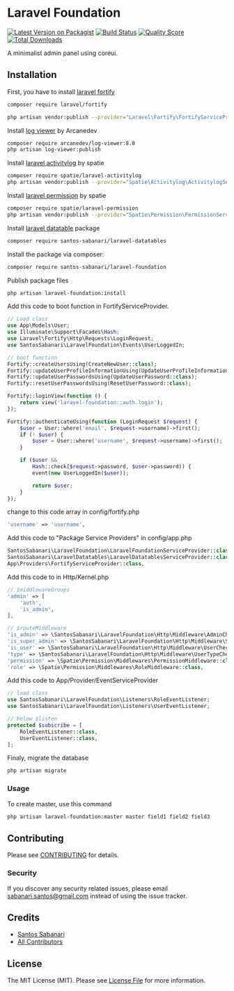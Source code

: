 # Laravel Foundation

[![Latest Version on Packagist](https://img.shields.io/packagist/v/santos-sabanari/laravel-foundation.svg?style=flat-square)](https://packagist.org/packages/santos-sabanari/laravel-foundation)
[![Build Status](https://img.shields.io/travis/santos-sabanari/laravel-foundation/master.svg?style=flat-square)](https://travis-ci.org/santos-sabanari/laravel-foundation)
[![Quality Score](https://img.shields.io/scrutinizer/g/santos-sabanari/laravel-foundation.svg?style=flat-square)](https://scrutinizer-ci.com/g/santos-sabanari/laravel-foundation)
[![Total Downloads](https://img.shields.io/packagist/dt/santos-sabanari/laravel-foundation.svg?style=flat-square)](https://packagist.org/packages/santos-sabanari/laravel-foundation)

A minimalist admin panel using coreui.

## Installation

First, you have to install [laravel fortify](https://github.com/laravel/fortify)

```bash
composer require laravel/fortify

php artisan vendor:publish --provider="Laravel\Fortify\FortifyServiceProvider"
``` 

Install [log viewer](https://github.com/ARCANEDEV/LogViewer/blob/master/_docs/1.Installation-and-Setup.md) by Arcanedev

```bash
composer require arcanedev/log-viewer:8.0
php artisan log-viewer:publish
```

Install [laravel activitylog](https://spatie.be/docs/laravel-activitylog) by spatie
```bash
composer require spatie/laravel-activitylog
php artisan vendor:publish --provider="Spatie\Activitylog\ActivitylogServiceProvider" --tag="migrations"
```

Install [laravel permission](https://spatie.be/docs/laravel-permission) by spatie
```bash
composer require spatie/laravel-permission
php artisan vendor:publish --provider="Spatie\Permission\PermissionServiceProvider"
```

Install [laravel datatable](https://github.com/santos-sabanari/laravel-datatables) package
```bash
composer require santos-sabanari/laravel-datatables
```

Install the package via composer:

```bash
composer require santos-sabanari/laravel-foundation
```

Publish package files

```bash
php artisan laravel-foundation:install
```

Add this code to boot function in FortifyServiceProvider.

``` php
// Load class
use App\Models\User;
use Illuminate\Support\Facades\Hash;
use Laravel\Fortify\Http\Requests\LoginRequest;
use SantosSabanari\LaravelFoundation\Events\UserLoggedIn;

// boot function
Fortify::createUsersUsing(CreateNewUser::class);
Fortify::updateUserProfileInformationUsing(UpdateUserProfileInformation::class);
Fortify::updateUserPasswordsUsing(UpdateUserPassword::class);
Fortify::resetUserPasswordsUsing(ResetUserPassword::class);

Fortify::loginView(function () {
    return view('laravel-foundation::auth.login');
});

Fortify::authenticateUsing(function (LoginRequest $request) {
    $user = User::where('email', $request->username)->first();
    if (! $user) {
        $user = User::where('username', $request->username)->first();
    }

    if ($user &&
        Hash::check($request->password, $user->password)) {
        event(new UserLoggedIn($user));

        return $user;
    }
});
```

change to this code array in config/fortify.php

``` php
'username' => 'username',
``` 

Add this code to "Package Service Providers" in config/app.php

``` php
SantosSabanari\LaravelFoundation\LaravelFoundationServiceProvider::class,
SantosSabanari\LaravelDatatables\LaravelDatatablesServiceProvider::class,
App\Providers\FortifyServiceProvider::class,
```

Add this code to in Http/Kernel.php

``` php
// $middlewareGroups
'admin' => [
    'auth',
    'is_admin',
],

// $routeMiddleware
'is_admin' => \SantosSabanari\LaravelFoundation\Http\Middleware\AdminCheck::class,
'is_super_admin' => \SantosSabanari\LaravelFoundation\Http\Middleware\SuperAdminCheck::class,
'is_user' => \SantosSabanari\LaravelFoundation\Http\Middleware\UserCheck::class,
'type' => \SantosSabanari\LaravelFoundation\Http\Middleware\UserTypeCheck::class,
'permission' => \Spatie\Permission\Middlewares\PermissionMiddleware::class,
'role' => \Spatie\Permission\Middlewares\RoleMiddleware::class,
```

Add this code to App/Provider/EventServiceProvider

``` php
// load class
use SantosSabanari\LaravelFoundation\Listeners\RoleEventListener;
use SantosSabanari\LaravelFoundation\Listeners\UserEventListener;

// below $listen
protected $subscribe = [
    RoleEventListener::class,
    UserEventListener::class,
];
```

Finaly, migrate the database

```bash
php artisan migrate
```

### Usage

To create master, use this command
```bash
php artisan laravel-foundation:master master field1 field2 field3
```

## Contributing
Please see [CONTRIBUTING](CONTRIBUTING.md) for details.

### Security

If you discover any security related issues, please email sabanari.santos@gmail.com instead of using the issue tracker.

## Credits

- [Santos Sabanari](https://github.com/santos-sabanari)
- [All Contributors](../../contributors)

## License

The MIT License (MIT). Please see [License File](LICENSE.md) for more information.
